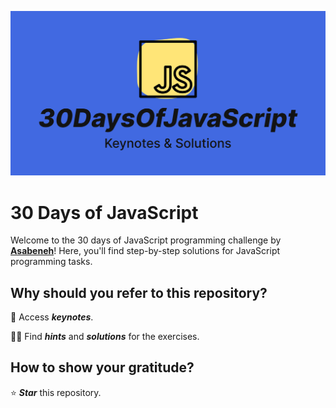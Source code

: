 ![30DaysOfJavaScriptBanner](/assets/30daysofjs.png)

# 30 Days of JavaScript
Welcome to the 30 days of JavaScript programming challenge by [**Asabeneh**](https://github.com/Asabeneh/30-Days-Of-JavaScript)! Here, you'll find step-by-step solutions for JavaScript programming tasks.

## Why should you refer to this repository?
📒 Access ***keynotes***.

🧑‍💻 Find ***hints*** and ***solutions*** for the exercises.

## How to show your gratitude?
⭐ ***Star*** this repository.
